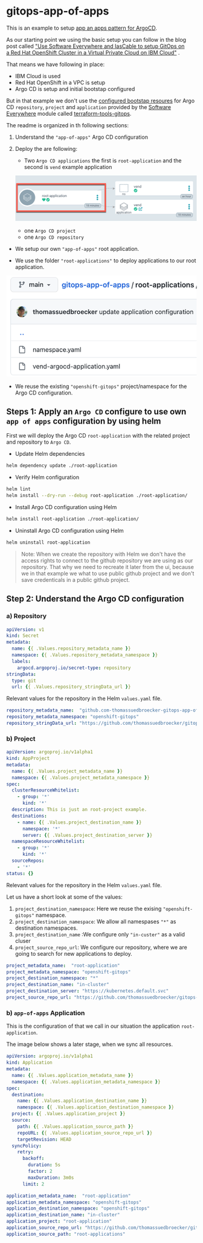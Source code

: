 # gitops-app-of-apps

This is an example to setup [app an apps pattern for ArgoCD](https://argo-cd.readthedocs.io/en/stable/operator-manual/cluster-bootstrapping/).

As our starting point we using the basic setup you can follow in the blog post called ["Use Software Everywhere and IasCable to setup GitOps on a Red Hat OpenShift Cluster in a Virtual Private Cloud on IBM Cloud"](https://wp.me/paelj4-1tZ) . 

That means we have following in place:

* IBM Cloud is used
* Red Hat OpenShift in a VPC is setup
* Argo CD is setup and initial bootstap configured

But in that example we don't use the [configured bootstap resoures](https://github.com/cloud-native-toolkit/terraform-tools-gitops) for Argo CD `repository`, `project` and `application` provided by the [Software Everywhere](https://github.com/cloud-native-toolkit/software-everywhere) module called [terraform-tools-gitops](https://github.com/cloud-native-toolkit/terraform-tools-gitops).

The readme is organized in th following sections:

1. Understand the `"app-of-apps"` Argo CD configuration
2. Deploy the are following:

    * Two `Argo CD applications` the first is `root-application` and the second is `vend` example application

    ![](images/app-of-apps-01.png)

    * one `Argo CD project` 
    * one `Argo CD repository`

* We setup our own `"app-of-apps"` root application.



* We use the folder `"root-applications"` to deploy applications to our root application.

![](images/app-of-apps-02.png)


* We reuse the existing `"openshift-gitops"` project/namespace for the Argo CD configuration.


## Steps 1: Apply an `Argo CD` configure to use own `app of apps` configuration by using helm

First we will deploy the Argo CD `root-application` with the related project and repository to `Argo CD`.

* Update Helm dependencies

```sh
helm dependency update ./root-application
```

* Verify Helm configuration

```sh
helm lint
helm install --dry-run --debug root-application ./root-application/
```

* Install Argo CD configuration using Helm

```sh
helm install root-application ./root-application/
```

* Uninstall Argo CD configuration using Helm

```sh
helm uninstall root-application
```

>Note: When we create the repository with Helm we don't have the access rights to connect to the github repository we are using as our repository. That why we need to recreate it later from the ui, because we in that example we what to use public github project and we don't save credenticals in a public github project. 

## Step 2: Understand the Argo CD configuration

### a) Repository

```yaml
apiVersion: v1
kind: Secret
metadata:
  name: {{ .Values.repository_metadata_name }}
  namespace: {{ .Values.repository_metadata_namespace }}
  labels:
    argocd.argoproj.io/secret-type: repository
stringData:
  type: git
  url: {{ .Values.repository_stringData_url }}
```

Relevant values for the repository in the Helm `values.yaml` file.

```yaml
repository_metadata_name:  "github.com-thomassuedbroecker-gitops-app-of-apps"
repository_metadata_namespace: "openshift-gitops"
repository_stringData_url: "https://github.com/thomassuedbroecker/gitops-app-of-apps"
```

### b) Project

```yaml
apiVersion: argoproj.io/v1alpha1
kind: AppProject
metadata:
  name: {{ .Values.project_metadata_name }}
  namespace: {{ .Values.project_metadata_namespace }}
spec:
  clusterResourceWhitelist:
    - group: '*'
      kind: '*'
  description: This is just an root-project example.
  destinations:
    - name: {{ .Values.project_destination_name }}
      namespace: '*'
      server: {{ .Values.project_destination_server }}
  namespaceResourceWhitelist:
    - group: '*'
      kind: '*'
  sourceRepos:
    - '*'
status: {}
```

Relevant values for the repository in the Helm `values.yaml` file.

Let us have a short look at some of the values:

1. `project_destination_namespace`: Here we reuse the exising `"openshift-gitops"` namespace.
2. `project_destination_namespace`: We allow all namespases `"*"` as destination namespaces.
3. `project_destination_name` :We configure only `"in-custer"` as a valid cluser
4. `project_source_repo_url`: We configure our repository, where we are going to search for new applications to deploy.

```yaml
project_metadata_name:  "root-application"
project_metadata_namespace: "openshift-gitops"
project_destination_namespace: "*"
project_destination_name: "in-cluster"
project_destination_server: "https://kubernetes.default.svc"
project_source_repo_url: "https://github.com/thomassuedbroecker/gitops-app-of-apps"
```

### b) `app-of-apps` Application 

This is the configuration of that we call in our situation the application `root-application`.

The image below shows a later stage, when we sync all resources.

```yaml
apiVersion: argoproj.io/v1alpha1
kind: Application
metadata:
  name: {{ .Values.application_metadata_name }}
  namespace: {{ .Values.application_metadata_namespace }}
spec:
  destination:
    name: {{ .Values.application_destination_name }}
    namespace: {{ .Values.application_destination_namespace }}
  project: {{ .Values.application_project }}
  source:
    path: {{ .Values.application_source_path }} 
    repoURL: {{ .Values.application_source_repo_url }}
    targetRevision: HEAD
  syncPolicy:
    retry:
      backoff:
        duration: 5s
        factor: 2
        maxDuration: 3m0s
      limit: 2
```

```yaml
application_metadata_name:  "root-application"
application_metadata_namespace: "openshift-gitops"
application_destination_namespace: "openshift-gitops"
application_destination_name: "in-cluster"
application_project: "root-application"
application_source_repo_url: "https://github.com/thomassuedbroecker/gitops-app-of-apps"
application_source_path: "root-applications"
```


